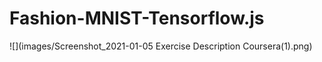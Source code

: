 # Fashion-MNIST-Tensorflow.js

![](images/Screenshot_2021-01-05 Exercise Description Coursera(1).png)
